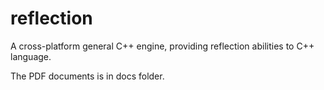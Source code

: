 # reflection
A cross-platform general C++ engine, providing reflection abilities to C++ language.

The PDF documents is in docs folder.
